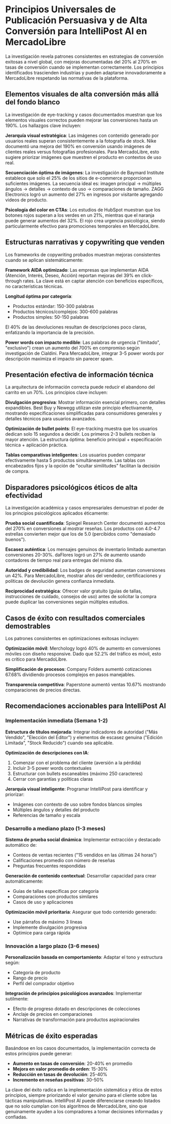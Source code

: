 # Principios Universales de Publicación Persuasiva y de Alta Conversión para IntelliPost AI en MercadoLibre

La investigación revela patrones consistentes en estrategias de conversión exitosas a nivel global, con mejoras documentadas del 20% al 270% en tasas de conversión cuando se implementan correctamente. Los principios identificados trascienden industrias y pueden adaptarse innovadoramente a MercadoLibre respetando las normativas de la plataforma.

## Elementos visuales de alta conversión más allá del fondo blanco

La investigación de eye-tracking y casos documentados muestran que los elementos visuales correctos pueden mejorar las conversiones hasta un 190%. Los hallazgos clave incluyen:

**Jerarquía visual estratégica**: Las imágenes con contenido generado por usuarios reales superan consistentemente a la fotografía de stock. Nike documentó una mejora del 190% en conversión usando imágenes de clientes reales versus fotografías profesionales. Para MercadoLibre, esto sugiere priorizar imágenes que muestren el producto en contextos de uso real.

**Secuenciación óptima de imágenes**: La investigación de Baymard Institute establece que solo el 25% de los sitios de e-commerce proporcionan suficientes imágenes. La secuencia ideal es: imagen principal → múltiples ángulos → detalles → contexto de uso → comparaciones de tamaño. ZAGG Electronics logró un aumento del 27% en ingresos por visitante agregando videos de producto.

**Psicología del color en CTAs**: Los estudios de HubSpot muestran que los botones rojos superan a los verdes en un 21%, mientras que el naranja puede generar aumentos del 32%. El rojo crea urgencia psicológica, siendo particularmente efectivo para promociones temporales en MercadoLibre.

## Estructuras narrativas y copywriting que venden

Los frameworks de copywriting probados muestran mejoras consistentes cuando se aplican sistemáticamente:

**Framework AIDA optimizado**: Las empresas que implementan AIDA (Atención, Interés, Deseo, Acción) reportan mejoras del 39% en click-through rates. La clave está en captar atención con beneficios específicos, no características técnicas.

**Longitud óptima por categoría**:
- Productos estándar: 150-300 palabras
- Productos técnicos/complejos: 300-600 palabras
- Productos simples: 50-150 palabras

El 40% de las devoluciones resultan de descripciones poco claras, enfatizando la importancia de la precisión.

**Power words con impacto medible**: Las palabras de urgencia ("limitado", "exclusivo") crean un aumento del 700% en compromiso según investigación de Cialdini. Para MercadoLibre, integrar 3-5 power words por descripción maximiza el impacto sin parecer spam.

## Presentación efectiva de información técnica

La arquitectura de información correcta puede reducir el abandono del carrito en un 70%. Los principios clave incluyen:

**Divulgación progresiva**: Mostrar información esencial primero, con detalles expandibles. Best Buy y Newegg utilizan este principio efectivamente, mostrando especificaciones simplificadas para consumidores generales y detalles técnicos para usuarios avanzados.

**Optimización de bullet points**: El eye-tracking muestra que los usuarios dedican solo 15 segundos a decidir. Los primeros 2-3 bullets reciben la mayor atención. La estructura óptima: beneficio principal + especificación técnica + aplicación práctica.

**Tablas comparativas inteligentes**: Los usuarios pueden comparar efectivamente hasta 5 productos simultáneamente. Las tablas con encabezados fijos y la opción de "ocultar similitudes" facilitan la decisión de compra.

## Disparadores psicológicos éticos de alta efectividad

La investigación académica y casos empresariales demuestran el poder de los principios psicológicos aplicados éticamente:

**Prueba social cuantificada**: Spiegel Research Center documentó aumentos del 270% en conversiones al mostrar reseñas. Los productos con 4.0-4.7 estrellas convierten mejor que los de 5.0 (percibidos como "demasiado buenos").

**Escasez auténtica**: Los mensajes genuinos de inventario limitado aumentan conversiones 20-30%. daFlores logró un 27% de aumento usando contadores de tiempo real para entregas del mismo día.

**Autoridad y credibilidad**: Los badges de seguridad aumentan conversiones un 42%. Para MercadoLibre, mostrar años del vendedor, certificaciones y políticas de devolución genera confianza inmediata.

**Reciprocidad estratégica**: Ofrecer valor gratuito (guías de tallas, instrucciones de cuidado, consejos de uso) antes de solicitar la compra puede duplicar las conversiones según múltiples estudios.

## Casos de éxito con resultados comerciales demostrables

Los patrones consistentes en optimizaciones exitosas incluyen:

**Optimización móvil**: Merchology logró 40% de aumento en conversiones móviles con diseño responsive. Dado que 52.2% del tráfico es móvil, esto es crítico para MercadoLibre.

**Simplificación de procesos**: Company Folders aumentó cotizaciones 67.68% dividiendo procesos complejos en pasos manejables.

**Transparencia competitiva**: Paperstone aumentó ventas 10.67% mostrando comparaciones de precios directas.

## Recomendaciones accionables para IntelliPost AI

### Implementación inmediata (Semana 1-2)

**Estructura de títulos mejorada**: Integrar indicadores de autoridad ("Más Vendido", "Elección del Editor") y elementos de escasez genuina ("Edición Limitada", "Stock Reducido") cuando sea aplicable.

**Optimización de descripciones con IA**:
1. Comenzar con el problema del cliente (aversión a la pérdida)
2. Incluir 3-5 power words contextuales
3. Estructurar con bullets escaneables (máximo 250 caracteres)
4. Cerrar con garantías y políticas claras

**Jerarquía visual inteligente**: Programar IntelliPost para identificar y priorizar:
- Imágenes con contexto de uso sobre fondos blancos simples
- Múltiples ángulos y detalles del producto
- Referencias de tamaño y escala

### Desarrollo a mediano plazo (1-3 meses)

**Sistema de prueba social dinámica**: Implementar extracción y destacado automático de:
- Conteos de ventas recientes ("15 vendidos en las últimas 24 horas")
- Calificaciones promedio con número de reseñas
- Preguntas frecuentes respondidas

**Generación de contenido contextual**: Desarrollar capacidad para crear automáticamente:
- Guías de tallas específicas por categoría
- Comparaciones con productos similares
- Casos de uso y aplicaciones

**Optimización móvil prioritaria**: Asegurar que todo contenido generado:
- Use párrafos de máximo 3 líneas
- Implemente divulgación progresiva
- Optimice para carga rápida

### Innovación a largo plazo (3-6 meses)

**Personalización basada en comportamiento**: Adaptar el tono y estructura según:
- Categoría de producto
- Rango de precio
- Perfil del comprador objetivo

**Integración de principios psicológicos avanzados**: Implementar sutilmente:
- Efecto de progreso dotado en descripciones de colecciones
- Anclaje de precios en comparaciones
- Narrativas de transformación para productos aspiracionales

## Métricas de éxito esperadas

Basándose en los casos documentados, la implementación correcta de estos principios puede generar:
- **Aumento en tasas de conversión**: 20-40% en promedio
- **Mejora en valor promedio de orden**: 15-30%
- **Reducción en tasas de devolución**: 25-40%
- **Incremento en reseñas positivas**: 30-50%

La clave del éxito radica en la implementación sistemática y ética de estos principios, siempre priorizando el valor genuino para el cliente sobre las tácticas manipulativas. IntelliPost AI puede diferenciarse creando listados que no solo cumplan con los algoritmos de MercadoLibre, sino que genuinamente ayuden a los compradores a tomar decisiones informadas y confiadas.